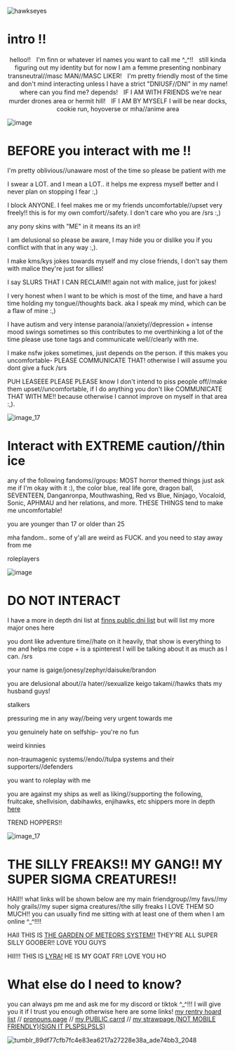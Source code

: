 
![hawkseyes](https://github.com/user-attachments/assets/d39dd918-074c-49db-b106-5c1e1fc86f2b)
# intro !! 
<p align="center">
helloo!!ㅤI'm finn or whatever irl names you want to call me ^_^!!ㅤstill kinda figuring out my identity but for now I am a femme presenting nonbinary transneutral//masc MAN//MASC LIKER!ㅤI'm pretty friendly most of the time and don't mind interacting unless I have a strict "DNIUSF//DNI" in my name!ㅤwhere can you find me? depends!ㅤIF I AM WITH FRIENDS we're near murder drones area or hermit hill!ㅤIF I AM BY MYSELF I will be near docks, cookie run, hoyoverse or mha//anime area
</p>

![image](https://github.com/user-attachments/assets/53ae078a-3d1c-4198-9a95-77b875aa019f)

# BEFORE you interact with me !!

I'm pretty oblivious//unaware most of the time so please be patient with me

I swear a LOT. and I mean a LOT.. it helps me express myself better and I never plan on stopping I fear :,)

I block ANYONE. I feel makes me or my friends uncomfortable//upset very freely!! this is for my own comfort//safety. I don't care who you are /srs :,)

any pony skins with "ME" in it means its an irl!

I am delusional so please be aware, I may hide you or dislike you if you conflict with that in any way :,).

I make kms/kys jokes towards myself and my close friends, I don't say them with malice they're just for sillies!

I say SLURS THAT I CAN RECLAIM!! again not with malice, just for jokes!

I very honest when I want to be which is most of the time, and have a hard time holding my tongue//thoughts back. aka I speak my mind, which can be a flaw of mine :,)

I have autism and very intense paranoia//anxiety//depression + intense mood swings sometimes so this contributes to me overthinking a lot of the time please use tone tags and communicate well//clearly with me.

I make nsfw jokes sometimes, just depends on the person. if this makes you uncomfortable- PLEASE COMMUNICATE THAT! otherwise I will assume you dont give a fuck /srs

PUH LEASEEE PLEASE PLEASE know I don't intend to piss people off//make them upset//uncomfortable, if I do anything you don't like COMMUNICATE THAT WITH ME!! because otherwise I cannot improve on myself in that area :,).

![image_17](https://github.com/user-attachments/assets/b169d357-da83-4c19-a1a6-6167cc89501a)

# Interact with EXTREME caution//thin ice

any of the following fandoms//groups: MOST horror themed things just ask me if I'm okay with it :), the color blue, real life gore, dragon ball, SEVENTEEN, Danganronpa, Mouthwashing, Red vs Blue, Ninjago, Vocaloid, Sonic, APHMAU and her relations, and more. THESE THINGS tend to make me uncomfortable!

you are younger than 17 or older than 25

mha fandom.. some of y'all are weird as FUCK. and you need to stay away from me

roleplayers

![image](https://github.com/user-attachments/assets/53ae078a-3d1c-4198-9a95-77b875aa019f)

# DO NOT INTERACT

I have a more in depth dni list at
[finns public dni list](https://rentry.co/columbinazdni)
but will list my more major ones here

you dont like adventure time//hate on it heavily, that show is everything to me and helps me cope + is a spinterest I will be talking about it as much as I can. /srs

your name is gaige/jonesy/zephyr/daisuke/brandon

you are delusional about//a hater//sexualize keigo takami//hawks thats my husband guys!

stalkers

pressuring me in any way//being very urgent towards me

you genuinely hate on selfship- you're no fun

weird kinnies

non-traumagenic systems//endo//tulpa systems and their supporters//defenders

you want to roleplay with me

you are against my ships as well as liking//supporting the following, fruitcake, shellvision, dabihawks, enjihawks, etc shippers more in depth
[here](https://rentry.co/columbinazships)

TREND HOPPERS!!

![image_17](https://github.com/user-attachments/assets/b169d357-da83-4c19-a1a6-6167cc89501a)

# THE SILLY FREAKS!! MY GANG!! MY SUPER SIGMA CREATURES!!

HAII!! what links will be shown below are my main friendgroup//my favs//my holy grails//my super sigma creatures//the silly freaks I LOVE THEM SO MUCH!! you can usually find me sitting with at least one of them when I am online ^_^!!!!

HAII THIS IS [THE GARDEN OF METEORS SYSTEM!!](https://github.com/Garden-of-Meteors) THEY'RE ALL SUPER SILLY GOOBER!! LOVE YOU GUYS

HII!!! THIS IS [LYRA!](https://github.com/lyraevergreen) HE IS MY GOAT FR!! LOVE YOU HO

# What else do I need to know?

you can always pm me and ask me for my discord or tiktok ^_^!!! I will give you it if I trust you enough otherwise here are some links!
[my rentry hoard list](https://rentry.co/rentryhoardlisty) // [pronouns.page](https://en.pronouns.page/@vividnotions) // [my PUBLIC carrd](https://felismisfit.carrd.co/) // [my strawpage (NOT MOBILE FRIENDLY)(SIGN IT PLSPSLPSLS)](https://birdzofafeather.straw.page/)

![tumblr_89df77cfb7fc4e83ea6217a27228e38a_ade74bb3_2048](https://github.com/user-attachments/assets/da0e3077-26e7-47ca-9204-adf214ded0ac)
